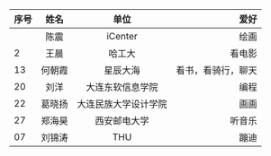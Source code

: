 |序号    | 姓名        |  单位    |  爱好       |
| :---        |   :----:    |   :----:    |          ---: |
|          | 陈震     |  iCenter    |     绘画     |
|     2     |  王晨    |  哈工大    |    看电影      |
|     13    |  何朝霞    |  星辰大海   |    看书，看骑行，聊天      |
|     20     |  刘洋    |  大连东软信息学院    |    编程      |
| 22 | 葛晓扬 | 大连民族大学设计学院 | 画画 |
|     27     |  郑海昊    |  西安邮电大学    |    听音乐      |
|  07        |   刘锦涛   |    THU  |     蹦迪     |




